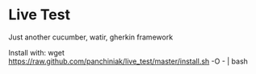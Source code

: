Live Test
=========

Just another cucumber, watir, gherkin framework

Install with:
wget https://raw.github.com/panchiniak/live_test/master/install.sh -O - | bash
